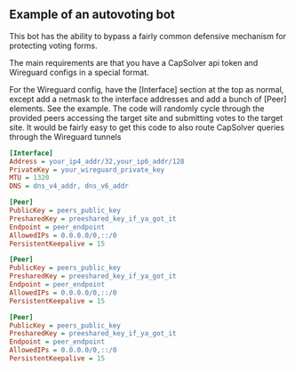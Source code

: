 ## Example of an autovoting bot
This bot has the ability to bypass a fairly common defensive mechanism for protecting voting forms. 

The main requirements are that you have a CapSolver api token and Wireguard configs in a special format.

For the Wireguard config, have the [Interface] section at the top as normal, except add a netmask to the interface 
addresses and add a bunch of [Peer] elements. See the example. The code will randomly cycle through the provided peers
accessing the target site and submitting votes to the target site. It would be fairly easy to get this code to also
route CapSolver queries through the Wireguard tunnels

```ini
[Interface]
Address = your_ip4_addr/32,your_ip6_addr/128
PrivateKey = your_wireguard_private_key
MTU = 1320
DNS = dns_v4_addr, dns_v6_addr

[Peer]
PublicKey = peers_public_key
PresharedKey = preeshared_key_if_ya_got_it
Endpoint = peer_endpoint
AllowedIPs = 0.0.0.0/0,::/0
PersistentKeepalive = 15

[Peer]
PublicKey = peers_public_key
PresharedKey = preeshared_key_if_ya_got_it
Endpoint = peer_endpoint
AllowedIPs = 0.0.0.0/0,::/0
PersistentKeepalive = 15

[Peer]
PublicKey = peers_public_key
PresharedKey = preeshared_key_if_ya_got_it
Endpoint = peer_endpoint
AllowedIPs = 0.0.0.0/0,::/0
PersistentKeepalive = 15
```